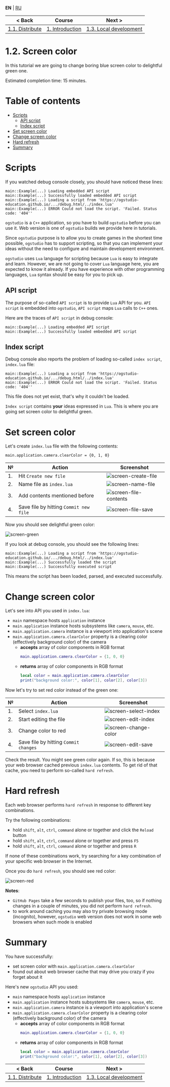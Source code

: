 
**EN** | [RU][ru]

| < Back | Course | Next > |
|-|-|-|
| [1.1. Distribute][1.1.Distribute] | [1. Introduction][course] | [1.3. Local development][1.3.LocalDev] |

# 1.2. Screen color

In this tutorial we are going to change boring blue screen color to delightful
green one.

Estimated completion time: 15 minutes.

# Table of contents

* [Scripts](#scripts)
    * [API script](#api)
    * [Index script](#index)
* [Set screen color](#color)
* [Change screen color](#change)
* [Hard refresh](#refresh)
* [Summary](#summary)

<a name="scripts"/>

# Scripts

If you watched debug console closely, you should have noticed these lines:

```
main::Example(...) Loading embedded API script
main::Example(...) Successfully loaded embedded API script
main::Example(...) Loading a script from 'https://ogstudio-education.github.io/.../debug.html/../index.lua'
main::Example(...) ERROR Could not load the script. 'Failed. Status code: '404''
```

`ogstudio` is a `C++` application, so you have to build `ogstudio` before you can
use it. Web version is one of `ogstudio` builds we provide here in tutorials.

Since `ogstudio` purpose is to allow you to create games in the shortest time
possible, `ogstudio` has to support scripting, so that you can implement
your ideas without the need to configure and maintain development environment.

`ogstudio` uses `Lua` language for scripting because `Lua` is easy to integrate
and learn. However, we are not going to cover `Lua` language here, you are
expected to know it already. If you have experience with other programming
languages, `Lua` syntax should be easy for you to pick up.

<a name="api"/>

## API script

The purpose of so-called `API script` is to provide `Lua` API for you.
`API script` is embedded into `ogstudio`, `API script` maps `Lua` calls to
`C++` ones.

Here are the traces of `API script` in debug console:

```
main::Example(...) Loading embedded API script
main::Example(...) Successfully loaded embedded API script
```

<a name="index"/>

## Index script

Debug console also reports the problem of loading so-called `index script`,
`index.lua` file:

```
main::Example(...) Loading a script from 'https://ogstudio-education.github.io/.../debug.html/../index.lua'
main::Example(...) ERROR Could not load the script. 'Failed. Status code: '404''
```

This file does not yet exist, that's why it couldn't be loaded.

`Index script` contains **your** ideas expressed in `Lua`. This is where you
are going set screen color to delightful green.

<a name="color"/>

# Set screen color

Let's create `index.lua` file with the following contents:

```
main.application.camera.clearColor = {0, 1, 0}
```

| № | Action | Screenshot |
|-|-|-|
| 1. | Hit `Create new file` | ![screen-create-file] |
| 2. | Name file as `index.lua` | ![screen-name-file] |
| 3. | Add contents mentioned before | ![screen-file-contents] |
| 4. | Save file by hitting `Commit new file` | ![screen-file-save] |

Now you should see delightful green color:

![screen-green]

If you look at debug console, you should see the following lines:

```
main::Example(...) Loading a script from 'https://ogstudio-education.github.io/.../debug.html/../index.lua'
main::Example(...) Successfully loaded the script
main::Example(...) Successfully executed script
```

This means the script has been loaded, parsed, and executed successfully.

<a name="change"/>

# Change screen color

Let's see into API you used in `index.lua`:

* `main` namespace hosts `application` instance
* `main.application` instance hosts subsystems like `camera`, `mouse`, etc.
* `main.application.camera` instance is a viewport into application's scene
* `main.application.camera.clearColor` property is a clearing color (effectively background color) of the camera
    * **accepts** array of color components in RGB format
        ```lua
        main.application.camera.clearColor = {1, 0, 0}
        ```
    * **returns** array of color components in RGB format
        ```lua
        local color = main.application.camera.clearColor
        print("background color:", color[1], color[2], color[3])
        ```

Now let's try to set red color instead of the green one:

| № | Action | Screenshot |
|-|-|-|
| 1. | Select `index.lua` | ![screen-select-index] |
| 2. | Start editing the file | ![screen-edit-index] |
| 3. | Change color to red | ![screen-change-color] |
| 4. | Save file by hitting `Commit changes` | ![screen-edit-save] |

Check the result. You might see green color again. If so, this is because
your web browser cached previous `index.lua` contents. To get rid of that
cache, you need to perform so-called `hard refresh`.

<a name="refresh"/>

# Hard refresh

Each web browser performs `hard refresh` in response to different key combinations.

Try the following combinations:

* hold `shift`, `alt`, `ctrl`, `command` alone or together and click the `Reload` button
* hold `shift`, `alt`, `ctrl`, `command` alone or together and press `F5`
* hold `shift`, `alt`, `ctrl`, `command` alone or together and press `R`

If none of these combinations work, try searching for a key combination of
your specific web browser in the Internet.

Once you do `hard refresh`, you should see red color:

![screen-red]

**Notes**:

* `GitHub Pages` take a few seconds to publish your files, too, so
if nothing changes in a couple of minutes, you did not perform `hard refresh`.
* to work around caching you may also try private browsing mode (incognito), however, `ogstudio` web version does not work in some web browsers when such mode is enabled

<a name="summary"/>

# Summary

You have successfully:

* set screen color with `main.application.camera.clearColor`
* found out about web browser cache that may drive you crazy if you forget about it

Here's new `ogstudio` API you used:

* `main` namespace hosts `application` instance
* `main.application` instance hosts subsystems like `camera`, `mouse`, etc.
* `main.application.camera` instance is a viewport into application's scene
* `main.application.camera.clearColor` property is a clearing color (effectively background color) of the camera
    * **accepts** array of color components in RGB format
        ```lua
        main.application.camera.clearColor = {1, 0, 0}
        ```
    * **returns** array of color components in RGB format
        ```lua
        local color = main.application.camera.clearColor
        print("background color:", color[1], color[2], color[3])
        ```

| < Back | Course | Next > |
|-|-|-|
| [1.1. Distribute][1.1.Distribute] | [1. Introduction][course] | [1.3. Local development][1.3.LocalDev] |

[ru]: README-ru.md

[course]: ../../README.md
[1.1.Distribute]: ../1.1.Distribute/README.md
[1.3.LocalDev]: ../1.3.LocalDev/README.md

[screen-create-file]: readme/create-file.png
[screen-name-file]: readme/name-file.png
[screen-file-contents]: readme/file-contents.png
[screen-file-save]: readme/file-save.png
[screen-green]: readme/screen-green.png
[screen-red]: readme/screen-red.png
[screen-select-index]: readme/select-index.png
[screen-edit-index]: readme/edit-index.png
[screen-change-color]: readme/change-color.png
[screen-edit-save]: readme/edit-save.png
